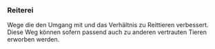 ### Reiterei

Wege die den Umgang mit und das Verhältnis zu Reittieren verbessert. Diese Weg können sofern passend auch zu anderen
vertrauten Tieren erworben werden.
